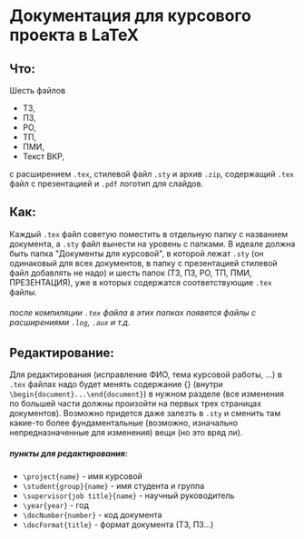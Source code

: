 # Документация для курсового проекта в LaTeX

## Что:
Шесть файлов

  * ТЗ,
  * ПЗ, 
  * РО, 
  * ТП, 
  * ПМИ,
  * Текст ВКР,

с расширением `.tex`, стилевой файл `.sty` и архив `.zip`, содержащий `.tex` файл с презентацией и `.pdf` логотип для слайдов.

## Как:
Каждый `.tex` файл советую поместить в отдельную папку с названием документа, а `.sty` файл вынести на уровень с папками. В идеале должна быть папка "Документы для курсовой", в которой лежат `.sty` (он одинаковый для всех документов, в папку с презентацией стилевой файл добавлять не надо) и шесть папок (ТЗ, ПЗ, РО, ТП, ПМИ, ПРЕЗЕНТАЦИЯ), уже в которых содержатся соответствующие `.tex` файлы. 
###### после компиляции `.tex` файла в этих папках появятся файлы с расширениями `.log`, `.aux` и т.д.

## Редактирование:
Для редактирования (исправление ФИО, тема курсовой работы, ...) в `.tex` файлах надо будет менять содержание {} (внутри `\begin{document}...\end{document}`) в нужном разделе (все изменения по большей части должны произойти на первых трех страницах документов). Возможно придется даже залезть в `.sty` и сменить там какие-то более фундаментальные (возможно, изначально непредназначенные для изменения) вещи (но это вряд ли). 

##### пункты для редактирования:
- `\project{name}` - имя курсовой
- `\student{group}{name}` - имя студента и группа
- `\supervisor{job title}{name}` - научный руководитель
- `\year{year}` - год
- `\docNumber{number}` - код документа
- `\docFormat{title}` - формат документа (ТЗ, ПЗ...)